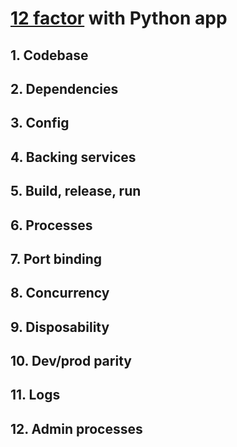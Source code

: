 # [12 factor](https://12factor.net/) with Python app


## 1. Codebase

## 2. Dependencies

## 3. Config

## 4. Backing services

## 5. Build, release, run

## 6. Processes

## 7. Port binding

## 8. Concurrency

## 9. Disposability

## 10. Dev/prod parity

## 11. Logs

## 12. Admin processes

